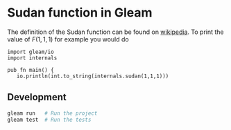 # Sudan function in Gleam
The definition of the Sudan function can be found on [wikipedia](https://en.wikipedia.org/wiki/Sudan_function).
To print the value of $F(1,1,1)$ for example you would do

```gleam
import gleam/io
import internals

pub fn main() {
   io.println(int.to_string(internals.sudan(1,1,1)))
```

## Development

```sh
gleam run   # Run the project
gleam test  # Run the tests
```
